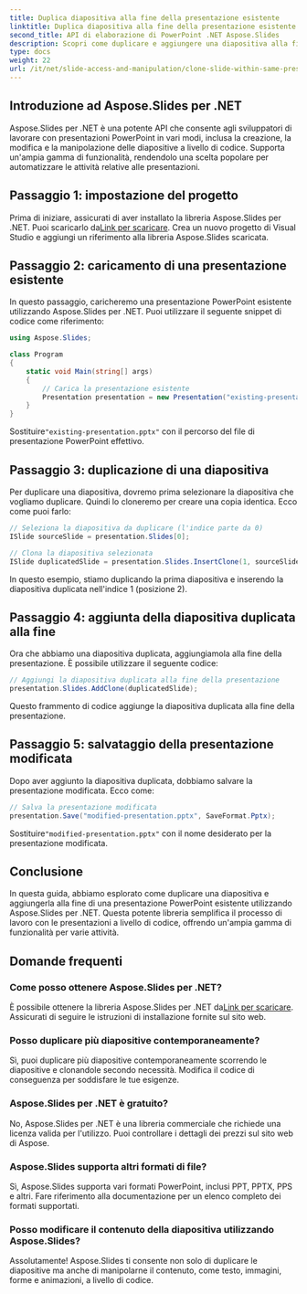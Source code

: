 ```yaml
---
title: Duplica diapositiva alla fine della presentazione esistente
linktitle: Duplica diapositiva alla fine della presentazione esistente
second_title: API di elaborazione di PowerPoint .NET Aspose.Slides
description: Scopri come duplicare e aggiungere una diapositiva alla fine di una presentazione PowerPoint esistente utilizzando Aspose.Slides per .NET. Questa guida passo passo fornisce esempi di codice sorgente e copre l'installazione, la duplicazione delle diapositive, la modifica e altro ancora.
type: docs
weight: 22
url: /it/net/slide-access-and-manipulation/clone-slide-within-same-presentation-to-end/
---
```


## Introduzione ad Aspose.Slides per .NET

Aspose.Slides per .NET è una potente API che consente agli sviluppatori di lavorare con presentazioni PowerPoint in vari modi, inclusa la creazione, la modifica e la manipolazione delle diapositive a livello di codice. Supporta un'ampia gamma di funzionalità, rendendolo una scelta popolare per automatizzare le attività relative alle presentazioni.

## Passaggio 1: impostazione del progetto

 Prima di iniziare, assicurati di aver installato la libreria Aspose.Slides per .NET. Puoi scaricarlo da[Link per scaricare](https://releases.aspose.com/slides/net/). Crea un nuovo progetto di Visual Studio e aggiungi un riferimento alla libreria Aspose.Slides scaricata.

## Passaggio 2: caricamento di una presentazione esistente

In questo passaggio, caricheremo una presentazione PowerPoint esistente utilizzando Aspose.Slides per .NET. Puoi utilizzare il seguente snippet di codice come riferimento:

```csharp
using Aspose.Slides;

class Program
{
    static void Main(string[] args)
    {
        // Carica la presentazione esistente
        Presentation presentation = new Presentation("existing-presentation.pptx");
    }
}
```

 Sostituire`"existing-presentation.pptx"` con il percorso del file di presentazione PowerPoint effettivo.

## Passaggio 3: duplicazione di una diapositiva

Per duplicare una diapositiva, dovremo prima selezionare la diapositiva che vogliamo duplicare. Quindi lo cloneremo per creare una copia identica. Ecco come puoi farlo:

```csharp
// Seleziona la diapositiva da duplicare (l'indice parte da 0)
ISlide sourceSlide = presentation.Slides[0];

// Clona la diapositiva selezionata
ISlide duplicatedSlide = presentation.Slides.InsertClone(1, sourceSlide);
```

In questo esempio, stiamo duplicando la prima diapositiva e inserendo la diapositiva duplicata nell'indice 1 (posizione 2).

## Passaggio 4: aggiunta della diapositiva duplicata alla fine

Ora che abbiamo una diapositiva duplicata, aggiungiamola alla fine della presentazione. È possibile utilizzare il seguente codice:

```csharp
// Aggiungi la diapositiva duplicata alla fine della presentazione
presentation.Slides.AddClone(duplicatedSlide);
```

Questo frammento di codice aggiunge la diapositiva duplicata alla fine della presentazione.

## Passaggio 5: salvataggio della presentazione modificata

Dopo aver aggiunto la diapositiva duplicata, dobbiamo salvare la presentazione modificata. Ecco come:

```csharp
// Salva la presentazione modificata
presentation.Save("modified-presentation.pptx", SaveFormat.Pptx);
```

 Sostituire`"modified-presentation.pptx"` con il nome desiderato per la presentazione modificata.

## Conclusione

In questa guida, abbiamo esplorato come duplicare una diapositiva e aggiungerla alla fine di una presentazione PowerPoint esistente utilizzando Aspose.Slides per .NET. Questa potente libreria semplifica il processo di lavoro con le presentazioni a livello di codice, offrendo un'ampia gamma di funzionalità per varie attività.

## Domande frequenti

### Come posso ottenere Aspose.Slides per .NET?

 È possibile ottenere la libreria Aspose.Slides per .NET da[Link per scaricare](https://releases.aspose.com/slides/net/). Assicurati di seguire le istruzioni di installazione fornite sul sito web.

### Posso duplicare più diapositive contemporaneamente?

Sì, puoi duplicare più diapositive contemporaneamente scorrendo le diapositive e clonandole secondo necessità. Modifica il codice di conseguenza per soddisfare le tue esigenze.

### Aspose.Slides per .NET è gratuito?

No, Aspose.Slides per .NET è una libreria commerciale che richiede una licenza valida per l'utilizzo. Puoi controllare i dettagli dei prezzi sul sito web di Aspose.

### Aspose.Slides supporta altri formati di file?

Sì, Aspose.Slides supporta vari formati PowerPoint, inclusi PPT, PPTX, PPS e altri. Fare riferimento alla documentazione per un elenco completo dei formati supportati.

### Posso modificare il contenuto della diapositiva utilizzando Aspose.Slides?

Assolutamente! Aspose.Slides ti consente non solo di duplicare le diapositive ma anche di manipolarne il contenuto, come testo, immagini, forme e animazioni, a livello di codice.
